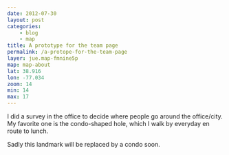 ```yaml
---
date: 2012-07-30
layout: post
categories: 
    - blog
    - map
title: A prototype for the team page
permalink: /a-protope-for-the-team-page
layer: jue.map-fmnine5p
map: map-about
lat: 38.916
lon: -77.034
zoom: 14
min: 14
max: 17
---
```

I did a survey in the office to decide where people go around the office/city. My favorite one is the condo-shaped hole, which I walk by everyday en route to lunch.

Sadly this landmark will be replaced by a condo soon.